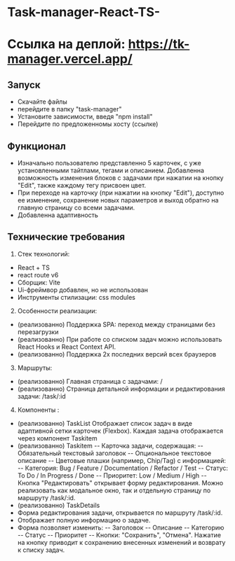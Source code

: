 # Task-manager-React-TS-

# Ссылка на деплой: https://tk-manager.vercel.app/

## Запуск
 - Скачайте файлы
 - перейдите в папку "task-manager"
 - Установите зависимости, введя "npm install"
 - Перейдите по предложенномы хосту (ссылке)
## Функционал 
 - Изначально пользователю представленно 5 карточек, с уже установленными тайтлами, тегами и описанием.
Добавленна возможность изменения блоков с задачами при нажатии на кнопку "Edit", также каждому тегу присвоен цвет.
 - При переходе на карточку (при нажатии на кнопку "Edit"), доступно ее изменение, сохранение новых параметров и выход обратно на главную страницу со всеми задачами.
 - Добавленна адаптивность
## Технические требования
1. Стек технологий:
 - React + TS
 - react route v6
 - Сборщик: Vite
 - Ui-фреймвор добавлен, но не использован
 - Инструменты стилизации: сss modules
2. Особенности реализации:
 - (реализованно) Поддержка SPA: переход между страницами без перезагрузки
 - (реализованно) При работе со списком задач можно использовать React Hooks и React Context API.
 - (реализованно) Поддержка 2х последних версий всех браузеров
3. Маршруты:
- (реализованно) Главная страница с задачами: /
- (реализованно) Страница детальной информации и редактирования задачи: /task/:id
4. Компоненты :
- (реализованно) TaskList 
Отображает список задач в виде адаптивной сетки карточек (Flexbox).
Каждая задача отображается через компонент Taskitem
- (реализованно) Taskitem
-- Карточка задачи, содержащая:
-- Обязательный текстовый заголовок
-- Опциональное текстовое описание
-- Цветовые плашки (например, Chip/Tag) с информацией:
-- Категория: Bug / Feature / Documentation / Refactor / Test
-- Статус: To Do / In Progress / Done
-- Приоритет: Low / Medium / High
-- Кнопка "Редактировать" открывает форму редактирования. Можно реализовать как
модальное окно, так и отдельную страницу по маршруту /task/:id.
- (реализованно) TaskDetails
 - Форма редактирования задачи, открывается по маршруту /task/:id.
 - Отображает полную информацию о задаче.
 - Форма позволяет изменить:
 -- Заголовок
 -- Описание
 -- Категорию
 -- Статус
 -- Приоритет
 -- Кнопки: "Сохранить", "Отмена". Нажатие на кнопку приводит к сохранению внесенных
изменений и возврату к списку задач.
